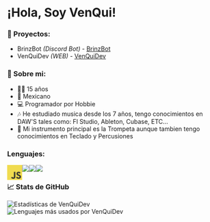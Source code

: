 # ¡Hola, Soy VenQui!

### 💎 Proyectos:
- BrinzBot *(Discord Bot)* - [BrinzBot](https://brinzbot.ga/)
- VenQuiDev *(WEB)* - [VenQuiDev](https://www.youtube.com/watch?v=iik25wqIuFo)

### 🎈 Sobre mi:
- 🧑🏻 15 años
- 🌮 Mexicano
- 💻 Programador por Hobbie
- 🎶 He estudiado musica desde los 7 años, tengo conocimientos en DAW'S tales como: Fl Studio, Ableton, Cubase, ETC...
- 🎺 Mi instrumento principal es la Trompeta aunque tambien tengo conocimientos en Teclado y Percusiones

### Lenguajes:

<p>
<img align="left" height="35" src="https://raw.githubusercontent.com/github/explore/80688e429a7d4ef2fca1e82350fe8e3517d3494d/topics/javascript/javascript.png" style="max-width: 100%;">
<img align="left" height="35" src="https://www.kojac.nl/tailwind/images/Backend/nodejs.png"> 
<img align="left" height="35" src="https://cdn.iconscout.com/icon/free/png-256/html-59-225995.png">
<img align="left" height="35" src="https://1000logos.net/wp-content/uploads/2020/09/CSS-Logo.png">
</p>
</br>
 
### 📈 Stats de GitHub

<img align="left" src="https://github-readme-stats.vercel.app/api?username=VenQuiDev&&show_icons=true&include_all_commits=true&title_color=fff&icon_color=79ff97&text_color=efefef&bg_color=24292e" alt="Estadísticas de VenQuiDev" width="60%">
  
<img src="https://github-readme-stats.vercel.app/api/top-langs/?username=VenQuiDev&show_icons=true&hide_border=true&theme=radical" width="37%" alt="Lenguajes más usados por VenQuiDev">
